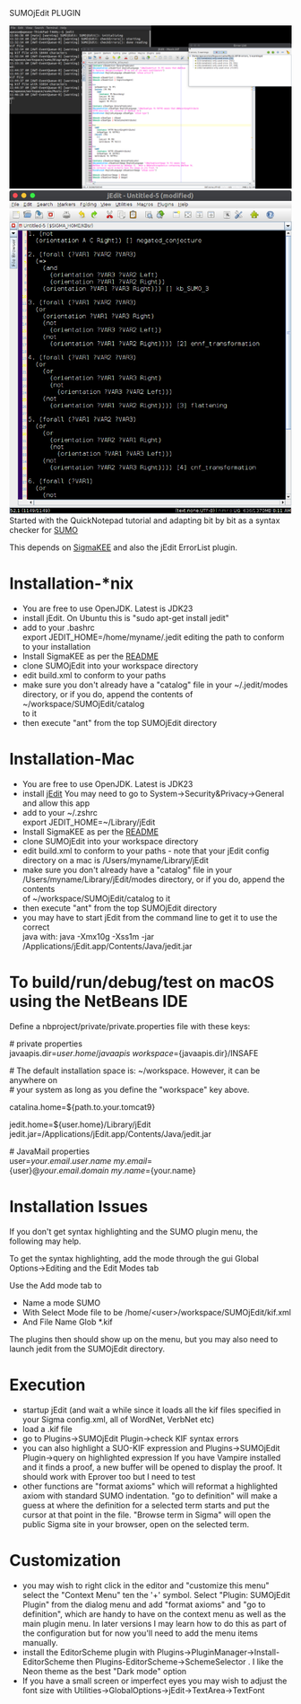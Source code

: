 SUMOjEdit PLUGIN

![screenshot](https://github.com/ontologyportal/SUMOjEdit/raw/master/screenshot.jpeg)
![screenshot](https://github.com/ontologyportal/SUMOjEdit/raw/master/screenshot-tp.jpeg)
Started with the QuickNotepad tutorial and adapting bit by bit as a syntax checker for [SUMO](www.ontologyportal.org)

This depends on [SigmaKEE](https://github.com/ontologyportal/sigmakee) and also the jEdit ErrorList plugin.

Installation-*nix
=============================
- You are free to use OpenJDK. Latest is JDK23
- install jEdit.  On Ubuntu this is "sudo apt-get install jedit"
- add to your .bashrc\
  export JEDIT_HOME=/home/myname/.jedit editing the path to conform to your installation
- Install SigmaKEE as per the [README](https://github.com/ontologyportal/sigmakee/blob/master/README.md)
- clone SUMOjEdit into your workspace directory
- edit build.xml to conform to your paths
- make sure you don't already have a "catalog" file in your ~/.jedit/modes\
  directory, or if you do, append the contents of ~/workspace/SUMOjEdit/catalog\
  to it
- then execute "ant" from the top SUMOjEdit directory

Installation-Mac
=============================
- You are free to use OpenJDK. Latest is JDK23
- install [jEdit](http://jedit.org/index.php?page=download&platform=mac)
  You may need to go to System->Security&Privacy->General and allow this app
- add to your ~/.zshrc\
  export JEDIT_HOME=~/Library/jEdit
- Install SigmaKEE as per the [README](https://github.com/ontologyportal/sigmakee/blob/master/README.md)
- clone SUMOjEdit into your workspace directory
- edit build.xml to conform to your paths - note that your jEdit config\
  directory on a mac is /Users/myname/Library/jEdit
- make sure you don't already have a "catalog" file in your\
  /Users/myname/Library/jEdit/modes directory, or if you do, append the contents\
  of ~/workspace/SUMOjEdit/catalog to it
- then execute "ant" from the top SUMOjEdit directory
- you may have to start jEdit from the command line to get it to use the correct\
  java with: java -Xmx10g -Xss1m -jar /Applications/jEdit.app/Contents/Java/jedit.jar

To build/run/debug/test on macOS using the NetBeans IDE
=======================================================
Define a nbproject/private/private.properties file with these keys:

\# private properties\
javaapis.dir=${user.home}/javaapis\
workspace=${javaapis.dir}/INSAFE

\# The default installation space is: ~/workspace. However, it can be anywhere on\
\# your system as long as you define the "workspace" key above.

catalina.home=${path.to.your.tomcat9}

jedit.home=${user.home}/Library/jEdit\
jedit.jar=/Applications/jEdit.app/Contents/Java/jedit.jar

\# JavaMail properties\
user=${your.email.user.name}\
my.email=${user}@${your.email.domain}\
my.name=${your.name}


Installation Issues
=============================
If you don't get syntax highlighting and the SUMO plugin menu, the following
may help.

To get the syntax highlighting, add the mode through the gui Global Options->Editing and the Edit Modes tab

Use the Add mode tab to

- Name a mode SUMO
- With Select Mode file to be /home/&lt;user&gt;/workspace/SUMOjEdit/kif.xml
- And File Name Glob *.kif

The plugins then should show up on the menu, but you may also need to launch jedit from the SUMOjEdit directory.

Execution
=============================
- startup jEdit (and wait a while since it loads all the kif files specified in your Sigma config.xml,
  all of WordNet, VerbNet etc)
- load a .kif file
- go to Plugins->SUMOjEdit Plugin->check KIF syntax errors
- you can also highlight a SUO-KIF expression and Plugins->SUMOjEdit Plugin->query on highlighted expression
  If you have Vampire installed and it finds a proof, a new buffer will be opened to display the proof.  It
  should work with Eprover too but I need to test
- other functions are "format axioms" which will reformat a highlighted axiom with standard SUMO indentation.
  "go to definition" will make a guess at where the definition for a selected term starts and put the cursor at that
  point in the file. "Browse term in Sigma" will open the public Sigma site in your browser, open on the
  selected term.

Customization
=============================
- you may wish to right click in the editor and "customize this menu" select the "Context Menu"
ten the '+' symbol.  Select "Plugin: SUMOjEdit Plugin" from the dialog menu and add
"format axioms" and "go to definition", which are handy to have on the context menu as well
as the main plugin menu.  In later versions I may learn how to do this as part of the configuration
but for now you'll need to add the menu items manually.
- install the EditorScheme plugin with Plugins->PluginManager->Install-EditorScheme then
Plugins-EditorScheme->SchemeSelector .  I like the Neon theme as the best "Dark mode" option
- If you have a small screen or imperfect eyes you may wish to adjust the font size with
Utilities->GlobalOptions->jEdit->TextArea->TextFont
